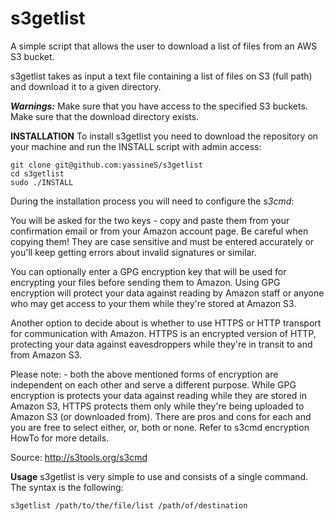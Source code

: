 s3getlist
=========

A simple script that allows the user to download a list of files from an AWS S3 bucket.

s3getlist takes as input a text file containing a list of files on S3 (full path) and download it to a given directory.

***Warnings:***
Make sure that you have access to the specified S3 buckets.
Make sure that the download directory exists.

**INSTALLATION**
To install s3getlist you need to download the repository on your machine and run the INSTALL script with admin access:

    git clone git@github.com:yassineS/s3getlist
    cd s3getlist
    sudo ./INSTALL
    
During the installation process you will need to configure the *s3cmd*:

You will be asked for the two keys - copy and paste them from your confirmation email or from your Amazon account page. Be careful when copying them! They are case sensitive and must be entered accurately or you'll keep getting errors about invalid signatures or similar.

You can optionally enter a GPG encryption key that will be used for encrypting your files before sending them to Amazon. Using GPG encryption will protect your data against reading by Amazon staff or anyone who may get access to your them while they're stored at Amazon S3.

Another option to decide about is whether to use HTTPS or HTTP transport for communication with Amazon. HTTPS is an encrypted version of HTTP, protecting your data against eavesdroppers while they're in transit to and from Amazon S3.

Please note: - both the above mentioned forms of encryption are independent on each other and serve a different purpose. While GPG encryption is protects your data against reading while they are stored in Amazon S3, HTTPS protects them only while they're being uploaded to Amazon S3 (or downloaded from). There are pros and cons for each and you are free to select either, or, both or none. Refer to s3cmd encryption HowTo for more details.

Source: http://s3tools.org/s3cmd
    
**Usage**
s3getlist is very simple to use and consists of a single command. The syntax is the following:

    s3getlist /path/to/the/file/list /path/of/destination

